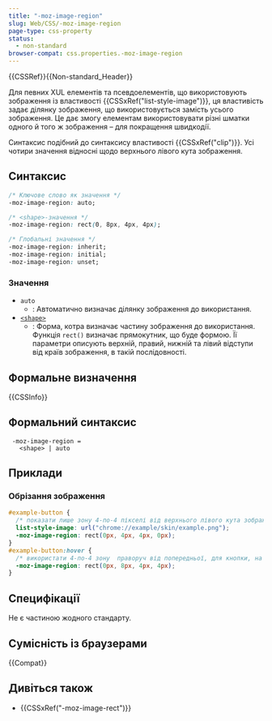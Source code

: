 ```yaml
---
title: "-moz-image-region"
slug: Web/CSS/-moz-image-region
page-type: css-property
status:
  - non-standard
browser-compat: css.properties.-moz-image-region
---
```


{{CSSRef}}{{Non-standard_Header}}

Для певних XUL елементів та псевдоелементів, що використовують зображення із властивості {{CSSxRef("list-style-image")}}, ця властивість задає ділянку зображення, що використовується замість усього зображення. Це дає змогу елементам використовувати різні шматки одного й того ж зображення – для покращення швидкодії.

Синтаксис подібний до синтаксису властивості {{CSSxRef("clip")}}. Усі чотири значення відносні щодо верхнього лівого кута зображення.

## Синтаксис

```css
/* Ключове слово як значення */
-moz-image-region: auto;

/* <shape>-значення */
-moz-image-region: rect(0, 8px, 4px, 4px);

/* Глобальні значення */
-moz-image-region: inherit;
-moz-image-region: initial;
-moz-image-region: unset;
```

### Значення

- `auto`
  - : Автоматично визначає ділянку зображення до використання.
- [`<shape>`](/uk/docs/Web/CSS/shape)
  - : Форма, котра визначає частину зображення до використання. Функція `rect()` визначає прямокутник, що буде формою. Її параметри описують верхній, правий, нижній та лівий відступи від країв зображення, в такій послідовності.

## Формальне визначення

{{CSSInfo}}

## Формальний синтаксис

```plain
 -moz-image-region =
   <shape> | auto
```

## Приклади

### Обрізання зображення

```css
#example-button {
  /* показати лише зону 4-по-4 пікселі від верхнього лівого кута зображення */
  list-style-image: url("chrome://example/skin/example.png");
  -moz-image-region: rect(0px, 4px, 4px, 0px);
}
#example-button:hover {
  /* використати 4-по-4 зону  праворуч від попередньої, для кнопки, на яку наведено курсор миші */
  -moz-image-region: rect(0px, 8px, 4px, 4px);
}
```

## Специфікації

Не є частиною жодного стандарту.

## Сумісність із браузерами

{{Compat}}

## Дивіться також

- {{CSSxRef("-moz-image-rect")}}
